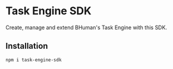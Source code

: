 # Task Engine SDK

Create, manage and extend BHuman's Task Engine with this SDK.

## Installation

```bash
npm i task-engine-sdk
```

